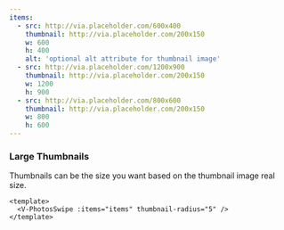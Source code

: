 ```yaml
---
items:
  - src: http://via.placeholder.com/600x400
    thumbnail: http://via.placeholder.com/200x150
    w: 600
    h: 400
    alt: 'optional alt attribute for thumbnail image'
  - src: http://via.placeholder.com/1200x900
    thumbnail: http://via.placeholder.com/200x150
    w: 1200
    h: 900
  - src: http://via.placeholder.com/800x600
    thumbnail: http://via.placeholder.com/200x150
    w: 800
    h: 600
---
```


### Large Thumbnails

Thumbnails can be the size you want based on the thumbnail image real size.

<!--code-->

```vue
<template>
  <V-PhotosSwipe :items="items" thumbnail-radius="5" />
</template>
```

<!--/code-->

<!--example-->

<V-PhotosSwipe :items="frontmatter.items" thumbnail-radius="5" />

<!--/example-->
